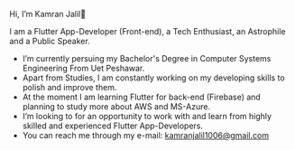 Hi, I’m Kamran Jalil👋

I am a Flutter App-Developer (Front-end), a Tech Enthusiast, an Astrophile and a Public Speaker.

  - I’m currently persuing my Bachelor's Degree in Computer Systems Engineering From Uet Peshawar.
  - Apart from Studies, I am constantly working on my developing skills to polish and improve them.
  - At the moment I am learning Flutter for back-end (Firebase) and planning to study more about AWS and MS-Azure.  
  - I’m looking to for an opportunity to work with and learn from highly skilled and experienced Flutter App-Developers.
  - You can reach me through my e-mail: kamranjalil1006@gmail.com 

<!---
kamranjalil1006/kamranjalil1006 is a ✨ special ✨ repository because its `README.md` (this file) appears on your GitHub profile.
You can click the Preview link to take a look at your changes.
--->
